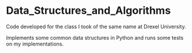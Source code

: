 # Data_Structures_and_Algorithms

Code developed for the class I took of the same name at Drexel University. 

Implements some common data structures in Python and runs some tests on my implementations. 

